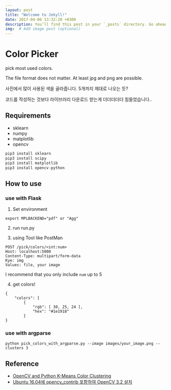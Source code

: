 ```yaml
---
layout: post
title: "Welcome to Jekyll!"
date: 2017-04-06 13:32:20 +0300
description: You’ll find this post in your `_posts` directory. Go ahead and edit it and re-build the site to see your changes. # Add post description (optional)
img:  # Add image post (optional)
---
```


# Color Picker
pick most used colors.

The file format does not matter. At least jpg and png are possible.

사진에서 많이 사용된 색을 골라줍니다. 5개까지 제대로 나오는 듯?

코드를 작성하는 것보다 라이브러리 다운로드 받는게 더더더더더 힘들었습니다..


## Requirements
- sklearn
- numpy
- matplotlib
- opencv

```python
pip3 install sklearn
pip3 install scipy
pip3 install matplotlib
pip3 install opencv-python
```

## How to use
### use with Flask
1. Set environment
```
export MPLBACKEND="pdf" or "Agg"
```

2. run run.py

3. using Tool like PostMan
```
POST /pick/colors/<int:num>
Host: localhost:5000
Content-Type: multipart/form-data
Kye: img
Values: file, your image
```
I recommend that you only include `num` up to 5

4. get colors!
```
{
    "colors": [
        {
            "rgb": [ 30, 25, 24 ],
            "hex": "#1e1918"
        }
}
```

### use with argparse
```
python pick_colors_with_argparse.py --image images/your_image.png --clusters 3
```


## Reference
- [OpenCV and Python K-Means Color Clustering](http://www.pyimagesearch.com/2014/05/26/opencv-python-k-means-color-clustering/)
- [Ubuntu 16.04에 opencv_contrib 포함하여 OpenCV 3.2 설치](http://webnautes.tistory.com/1030)

